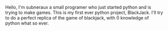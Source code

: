 Hello, 
I'm subneraux a small programer who just started python and is trying to make games.
This is my first ever python project, BlackJack.
I'll try to do a perfect replica of the game of blackjack, with 0 knowledge of python what so ever.
